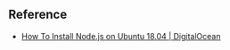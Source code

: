 
## Reference
- [How To Install Node\.js on Ubuntu 18\.04 \| DigitalOcean](https://www.digitalocean.com/community/tutorials/how-to-install-node-js-on-ubuntu-18-04)
